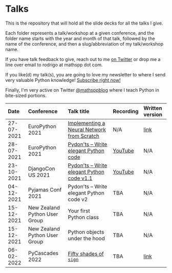 # Talks

This is the repository that will hold all the slide decks for all the talks I give.

Each folder represents a talk/workshop at a given conference,
and the folder name starts with the year and month of that talk,
followed by the name of the conference,
and then a slug/abbreviation of my talk/workshop name.

If you have talk feedback to give,
reach out to me [on Twitter][twitter]
or drop me a line over email to rodrigo at mathspp dot com.

If you like(d) my talk(s), you are going to love my newsletter
to where I send very valuable Python knowledge!
[Subscribe right now!](https://mathspp.com/subscribe)

Finally, I'm very active on Twitter [@mathsppblog][twitter]
where I teach Python in bite-sized portions.


| Date | Conference | Talk title | Recording | Written version |
| :- | :- | :- | :- | :- |
| 27-07-2021 | EuroPython 2021 | [Implementing a Neural Network from Scratch](https://ep2021.europython.eu/talks/4hDJyV5-implementing-a-neural-network-from-scratch/) | N/A | [link](https://mathspp.com/blog/tag:nnfwp) |
| 28-07-2021 | EuroPython 2021 | [Pydon'ts – Write elegant Python code](https://ep2021.europython.eu/talks/Bz5dtEe-pydonts/) | [YouTube](https://www.youtube.com/watch?v=Vjq89-spPOk) | N/A |
| 23-10-2021 | DjangoCon US 2021 | [Pydon'ts – Write elegant Python code v1.1](https://2021.djangocon.us/talks/pydon-ts-write-elegant-python-code-v1-1/) | [YouTube](https://www.youtube.com/watch?v=s6dJab2qwkg) | N/A |
| 04-12-2021 | Pyjamas Conf 2021 | Pydon'ts – Write elegant Python code v2 | TBA | N/A |
| 15-12-2021 | New Zealand Python User Group | Your first Python class | TBA | N/A |
| 15-12-2021 | New Zealand Python User Group | Python objects under the hood | TBA | N/A |
| 06-02-2022 | PyCascades 2022 | [Fifty shades of `sign`](https://pretalx.com/pycascades-2022/talk/RNYRVR/) | TBA | [link](https://mathspp.com/blog/50-shades-of-sign) |


[twitter]: https://twitter.com/mathsppblog
